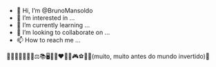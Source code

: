 - 👋 Hi, I’m @BrunoMansoldo
- 👀 I’m interested in ...
- 🌱 I’m currently learning ...
- 💞️ I’m looking to collaborate on ...
- 📫 How to reach me ...

<!---
BrunoMansoldo/BrunoMansoldo is a ✨ special ✨ repository because its `README.md` (this file) appears on your GitHub profile.
You can click the Preview link to take a look at your changes.
--->
🤘😎🤘🐶🐶🐶🐶⚖️📚🖥️👩🏻‍❤️‍👨🏻🎮⚽🎶🎸(muito, muito antes do mundo invertido)🎸

